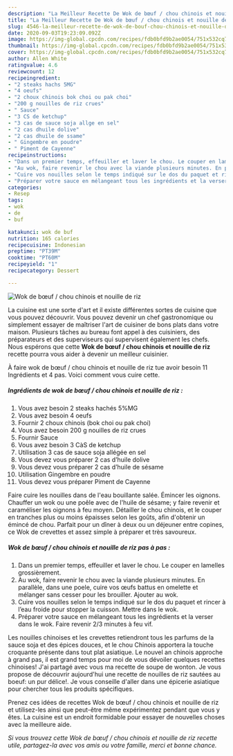 ```yaml
---
description: "La Meilleur Recette De Wok de bœuf / chou chinois et nouille de riz"
title: "La Meilleur Recette De Wok de bœuf / chou chinois et nouille de riz"
slug: 4546-la-meilleur-recette-de-wok-de-bouf-chou-chinois-et-nouille-de-riz
date: 2020-09-03T19:23:09.092Z
image: https://img-global.cpcdn.com/recipes/fdb0bfd9b2ae0054/751x532cq70/wok-de-boeuf-chou-chinois-et-nouille-de-riz-photo-principale-de-la-recette.jpg
thumbnail: https://img-global.cpcdn.com/recipes/fdb0bfd9b2ae0054/751x532cq70/wok-de-boeuf-chou-chinois-et-nouille-de-riz-photo-principale-de-la-recette.jpg
cover: https://img-global.cpcdn.com/recipes/fdb0bfd9b2ae0054/751x532cq70/wok-de-boeuf-chou-chinois-et-nouille-de-riz-photo-principale-de-la-recette.jpg
author: Allen White
ratingvalue: 4.6
reviewcount: 12
recipeingredient:
- "2 steaks hachs 5MG"
- "4 oeufs"
- "2 choux chinois bok choi ou pak choi"
- "200 g nouilles de riz crues"
- " Sauce"
- "3 CS de ketchup"
- "3 cas de sauce soja allge en sel"
- "2 cas dhuile dolive"
- "2 cas dhuile de ssame"
- " Gingembre en poudre"
- " Piment de Cayenne"
recipeinstructions:
- "Dans un premier temps, effeuiller et laver le chou. Le couper en lamelles grossièrement."
- "Au wok, faire revenir le chou avec la viande plusieurs minutes. En parallèle, dans une poele, cuire vos œufs battus en omelette et mélanger sans cesser pour les brouiller. Ajouter au wok."
- "Cuire vos nouilles selon le temps indiqué sur le dos du paquet et rincer à l’eau froide pour stopper la cuisson. Mettre dans le wok."
- "Préparer votre sauce en mélangeant tous les ingrédients et la verser dans le wok. Faire revenir 2/3 minutes à feu vif."
categories:
- Resep
tags:
- wok
- de
- buf

katakunci: wok de buf 
nutrition: 165 calories
recipecuisine: Indonesian
preptime: "PT39M"
cooktime: "PT60M"
recipeyield: "1"
recipecategory: Dessert

---
```



![Wok de bœuf / chou chinois et nouille de riz](https://img-global.cpcdn.com/recipes/fdb0bfd9b2ae0054/751x532cq70/wok-de-boeuf-chou-chinois-et-nouille-de-riz-photo-principale-de-la-recette.jpg)

La cuisine est une sorte d'art et il existe différentes sortes de cuisine que vous pouvez découvrir. Vous pouvez devenir un chef gastronomique ou simplement essayer de maîtriser l'art de cuisiner de bons plats dans votre maison. Plusieurs tâches au bureau font appel à des cuisiniers, des préparateurs et des superviseurs qui supervisent également les chefs. Nous espérons que cette <strong> Wok de bœuf / chou chinois et nouille de riz </strong> recette pourra vous aider à devenir un meilleur cuisinier.

<!--inarticleads1-->

À faire wok de bœuf / chou chinois et nouille de riz tue avoir besoin 11 Ingrédients et 4 pas. Voici comment vous cuire cette.

##### Ingrédients de wok de bœuf / chou chinois et nouille de riz :

1. Vous avez besoin 2 steaks hachés 5%MG
1. Vous avez besoin 4 oeufs
1. Fournir 2 choux chinois (bok choi ou pak choi)
1. Vous avez besoin 200 g nouilles de riz crues
1. Fournir  Sauce
1. Vous avez besoin 3 CàS de ketchup
1. Utilisation 3 cas de sauce soja allégée en sel
1. Vous devez vous préparer 2 cas d’huile dolive
1. Vous devez vous préparer 2 cas d’huile de sésame
1. Utilisation  Gingembre en poudre
1. Vous devez vous préparer  Piment de Cayenne


Faire cuire les nouilles dans de l&#39;eau bouillante salée. Émincer les oignons. Chauffer un wok ou une poêle avec de l&#39;huile de sésame; y faire revenir et caraméliser les oignons à feu moyen. Détailler le chou chinois, et le couper en tranches plus ou moins épaisses selon les goûts, afin d&#39;obtenir un émincé de chou. Parfait pour un dîner à deux ou un déjeuner entre copines, ce Wok de crevettes et assez simple à préparer et très savoureux. 

<!--inarticleads2-->

##### Wok de bœuf / chou chinois et nouille de riz pas à pas :

1. Dans un premier temps, effeuiller et laver le chou. Le couper en lamelles grossièrement.
1. Au wok, faire revenir le chou avec la viande plusieurs minutes. En parallèle, dans une poele, cuire vos œufs battus en omelette et mélanger sans cesser pour les brouiller. Ajouter au wok.
1. Cuire vos nouilles selon le temps indiqué sur le dos du paquet et rincer à l’eau froide pour stopper la cuisson. Mettre dans le wok.
1. Préparer votre sauce en mélangeant tous les ingrédients et la verser dans le wok. Faire revenir 2/3 minutes à feu vif.


Les nouilles chinoises et les crevettes retiendront tous les parfums de la sauce soja et des épices douces, et le chou Chinois apportera la touche croquante présente dans tout plat asiatique. Le nouvel an chinois approche à grand pas, il est grand temps pour moi de vous dévoiler quelques recettes chinoises! J&#39;ai partagé avec vous ma recette de soupe de wonton. Je vous propose de découvrir aujourd&#39;hui une recette de nouilles de riz sautées au boeuf: un pur délice!. Je vous conseille d&#39;aller dans une épicerie asiatique pour chercher tous les produits spécifiques. 

<!--inarticleads1-->

<p>
Prenez ces idées de recettes Wok de bœuf / chou chinois et nouille de riz et utilisez-les ainsi que peut-être même expérimentez pendant que vous y êtes. La cuisine est un endroit formidable pour essayer de nouvelles choses avec la meilleure aide.
</p>

<p>
<i>Si vous trouvez cette Wok de bœuf / chou chinois et nouille de riz recette utile, partagez-la avec vos amis ou votre famille, merci et bonne chance.</i>
</p>
